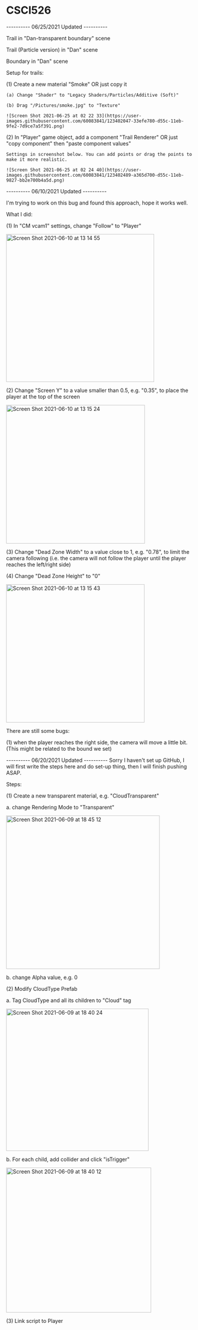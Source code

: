 
# CSCI526

---------- 06/25/2021 Updated ----------

Trail in "Dan-transparent boundary" scene

Trail (Particle version) in "Dan" scene

Boundary in "Dan" scene


Setup for trails:

(1) Create a new material "Smoke" OR just copy it

    (a) Change "Shader" to "Legacy Shaders/Particles/Additive (Soft)"
    
    (b) Drag "/Pictures/smoke.jpg" to "Texture"
    
    ![Screen Shot 2021-06-25 at 02 22 33](https://user-images.githubusercontent.com/60083841/123402047-33efe780-d55c-11eb-9fe2-7d9ce7a5f391.png)


(2) In "Player" game object, add a component "Trail Renderer" OR just "copy component" then "paste component values"
  
    Settings in screenshot below. You can add points or drag the points to make it more realistic.
    
    ![Screen Shot 2021-06-25 at 02 24 40](https://user-images.githubusercontent.com/60083841/123402489-a365d700-d55c-11eb-9827-bb2e700b4a5d.png)




---------- 06/10/2021 Updated ----------


I'm trying to work on this bug and found this approach, hope it works well.

What I did:

(1) In "CM vcam1" settings, change "Follow" to "Player"

<img width="399" alt="Screen Shot 2021-06-10 at 13 14 55" src="https://user-images.githubusercontent.com/60083841/121591003-dbfaa200-c9ed-11eb-9c47-2c795701f26d.png">

(2) Change "Screen Y" to a value smaller than 0.5, e.g. "0.35", to place the player at the top of the screen

<img width="374" alt="Screen Shot 2021-06-10 at 13 15 24" src="https://user-images.githubusercontent.com/60083841/121591068-eb79eb00-c9ed-11eb-94d1-be812a47af8d.png">

(3) Change "Dead Zone Width" to a value close to 1, e.g. "0.78", to limit the camera following (i.e. the camera will not follow the player until the player reaches the left/right side)

(4) Change "Dead Zone Height" to "0"

<img width="373" alt="Screen Shot 2021-06-10 at 13 15 43" src="https://user-images.githubusercontent.com/60083841/121591114-f765ad00-c9ed-11eb-959d-c10a70e99f5f.png">


There are still some bugs:

(1) when the player reaches the right side, the camera will move a little bit. (This might be related to the bound we set)


---------- 06/20/2021 Updated ----------
Sorry I haven't set up GitHub, I will first write the steps here and do set-up thing, then I will finish pushing ASAP.

Steps:


(1) Create a new transparent material, e.g. "CloudTransparent"

  a. change Rendering Mode to "Transparent"
  
  <img width="414" alt="Screen Shot 2021-06-09 at 18 45 12" src="https://user-images.githubusercontent.com/60083841/121451675-dac86700-c952-11eb-89d4-6a3d557c6cd2.png">
  
  b. change Alpha value, e.g. 0
  
(2) Modify CloudType Prefab

  a. Tag CloudType and all its children to "Cloud" tag
  
  <img width="384" alt="Screen Shot 2021-06-09 at 18 40 24" src="https://user-images.githubusercontent.com/60083841/121451280-27f80900-c952-11eb-8f50-708547ea3804.png">

  b. For each child, add collider and click "isTrigger"
  
  <img width="391" alt="Screen Shot 2021-06-09 at 18 40 12" src="https://user-images.githubusercontent.com/60083841/121451268-20d0fb00-c952-11eb-99b5-50c4cb354dda.png">

(3) Link script to Player
  
